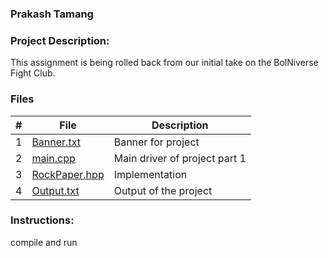 ### Prakash Tamang


### Project Description:
This assignment is being rolled back from our initial take on the BolNiverse Fight Club. 

### Files

|   #   | File            | Description                                        |
| :---: | --------------- | -------------------------------------------------- |
|   1   | [Banner.txt](https://github.com/PRATMG/2143-OOP-Tamang/blob/main/Assignment/08-P03A/banner.txt)         |  Banner for project    |
|   2   | [main.cpp](https://github.com/PRATMG/2143-OOP-Tamang/blob/main/Assignment/08-P03A/main.cpp)  | Main driver of project part 1        |
|   3   | [RockPaper.hpp](https://github.com/PRATMG/2143-OOP-Tamang/blob/main/Assignment/08-P03A/RockPaper.hpp) | Implementation |
|   4   | [Output.txt](https://github.com/PRATMG/2143-OOP-Tamang/blob/main/Assignment/08-P03A/output.txt) | Output of the project |


### Instructions:
compile and run
